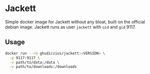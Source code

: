 # Jackett

Simple docker image for Jackett without any bloat, built on the official debian image. Jackett runs as user `jackett` with `uid` and `gid` 9117.

## Usage

```sh
docker run --rm ghudiczius/jackett:<VERSION> \
  -p 9117:9117 \
  -v path/to/data:/data \
  -v path/to/downloads:/downloads
```
